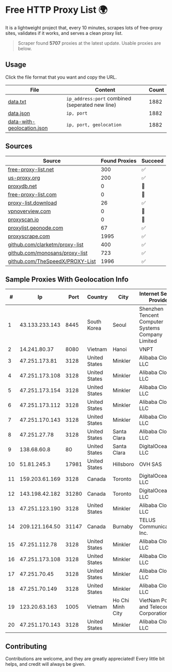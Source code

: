 
# Free HTTP Proxy List 🌍

It is a lightweight project that, every 10 minutes, scrapes lots of free-proxy sites, validates if it works, and serves a clean proxy list.


> Scraper found **5707** proxies at the latest update. Usable proxies are below.

## Usage

Click the file format that you want and copy the URL.


|File|Content|Count|
|----|-------|-----|
|[data.txt](https://raw.githubusercontent.com/themiralay/Proxy-List-World/master/data.txt)|`ip_address:port` combined (seperated new line)|1882|
|[data.json](https://raw.githubusercontent.com/themiralay/Proxy-List-World/master/data.json)|`ip, port`|1882|
|[data-with-geolocation.json](https://raw.githubusercontent.com/themiralay/Proxy-List-World/master/data-with-geolocation.json)|`ip, port, geolocation`|1882|

## Sources

|Source|Found Proxies|Succeed|
|------|-------------|-------|
|[free-proxy-list.net](https://free-proxy-list.net)|300|✅|
|[us-proxy.org](https://www.us-proxy.org)|200|✅|
|[proxydb.net](http://proxydb.net)|0|🚫|
|[free-proxy-list.com](https://free-proxy-list.com/?page=&port=&type%5B%5D=http&type%5B%5D=https&up_time=0&search=Search)|0|🚫|
|[proxy-list.download](https://www.proxy-list.download/HTTP)|26|✅|
|[vpnoverview.com](https://vpnoverview.com/privacy/anonymous-browsing/free-proxy-servers)|0|🚫|
|[proxyscan.io](https://www.proxyscan.io)|0|🚫|
|[proxylist.geonode.com](https://proxylist.geonode.com/api/proxy-list?limit=300&page=1&sort_by=lastChecked&sort_type=desc&protocols=http,https)|67|✅|
|[proxyscrape.com](https://api.proxyscrape.com/v2/?request=displayproxies&protocol=http&timeout=10000&country=all&ssl=all&anonymity=all)|1995|✅|
|[github.com/clarketm/proxy-list](https://raw.githubusercontent.com/clarketm/proxy-list/master/proxy-list-raw.txt)|400|✅|
|[github.com/monosans/proxy-list](https://raw.githubusercontent.com/monosans/proxy-list/main/proxies/http.txt)|723|✅|
|[github.com/TheSpeedX/PROXY-List](https://raw.githubusercontent.com/TheSpeedX/PROXY-List/master/http.txt)|1996|✅|


## Sample Proxies With Geolocation Info

|#|Ip|Port|Country|City|Internet Service Provider|
|-|--|----|-------|----|-------------------------|
|1|43.133.233.143|8445|South Korea|Seoul|Shenzhen Tencent Computer Systems Company Limited|
|2|14.241.80.37|8080|Vietnam|Hanoi|VNPT|
|3|47.251.173.81|3128|United States|Minkler|Alibaba Cloud LLC|
|4|47.251.173.108|3128|United States|Minkler|Alibaba Cloud LLC|
|5|47.251.173.154|3128|United States|Minkler|Alibaba Cloud LLC|
|6|47.251.173.112|3128|United States|Minkler|Alibaba Cloud LLC|
|7|47.251.170.143|3128|United States|Minkler|Alibaba Cloud LLC|
|8|47.251.27.78|3128|United States|Santa Clara|Alibaba Cloud LLC|
|9|138.68.60.8|80|United States|Santa Clara|DigitalOcean, LLC|
|10|51.81.245.3|17981|United States|Hillsboro|OVH SAS|
|11|159.203.61.169|3128|Canada|Toronto|DigitalOcean, LLC|
|12|143.198.42.182|31280|Canada|Toronto|DigitalOcean, LLC|
|13|47.251.123.190|3128|United States|Minkler|Alibaba Cloud LLC|
|14|209.121.164.50|31147|Canada|Burnaby|TELUS Communications Inc.|
|15|47.251.112.78|3128|United States|Minkler|Alibaba Cloud LLC|
|16|47.251.173.108|3128|United States|Minkler|Alibaba Cloud LLC|
|17|47.251.70.45|3128|United States|Minkler|Alibaba Cloud LLC|
|18|47.251.70.149|3128|United States|Minkler|Alibaba Cloud LLC|
|19|123.20.63.163|1005|Vietnam|Ho Chi Minh City|VietNam Post and Telecom Corporation|
|20|47.251.170.143|3128|United States|Minkler|Alibaba Cloud LLC|



## Contributing

Contributions are welcome, and they are greatly appreciated! Every
little bit helps, and credit will always be given.

